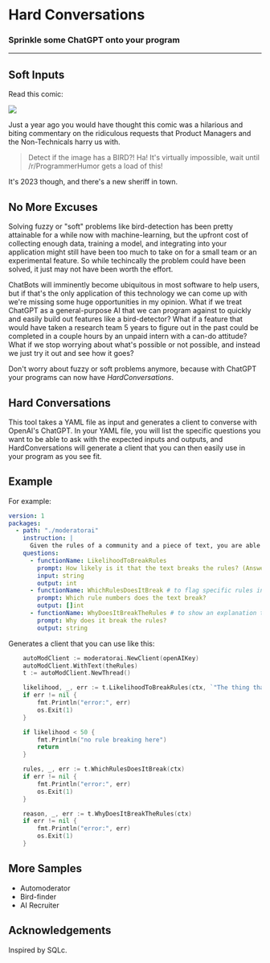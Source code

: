 # Hard Conversations

### Sprinkle some ChatGPT onto your program
---

## Soft Inputs

Read this comic:

![](https://imgs.xkcd.com/comics/tasks.png)

Just a year ago you would have thought this comic was a hilarious and biting commentary on the ridiculous requests that Product Managers and the Non-Technicals harry us with. 

> Detect if the image has a BIRD?! Ha! It's virtually impossible, wait until /r/ProgrammerHumor gets a load of this!

It's 2023 though, and there's a new sheriff in town.

## No More Excuses

Solving fuzzy or "soft" problems like bird-detection has been pretty attainable for a while now with machine-learning, but the upfront cost of collecting enough data, training a model, and integrating into your application might still have been too much to take on for a small team or an experimental feature. So while techincally the problem could have been solved, it just may not have been worth the effort.

ChatBots will imminently become ubiquitous in most software to help users, but if that's the only application of this technology we can come up with we're missing some huge opportunities in my opinion. What if we treat ChatGPT as a general-purpose AI that we can program against to quickly and easily build out features like a bird-detector? What if a feature that would have taken a research team 5 years to figure out in the past could be completed in a couple hours by an unpaid intern with a can-do attitude? What if we stop worrying about what's possible or not possible, and instead we just try it out and see how it goes?

Don't worry about fuzzy or soft problems anymore, because with ChatGPT your programs can now have *HardConversations*.

## Hard Conversations

This tool takes a YAML file as input and generates a client to converse with OpenAI's ChatGPT. In your YAML file, you will list the specific questions you want to be able to ask with the expected inputs and outputs, and HardConversations will generate a client that you can then easily use in your program as you see fit.

## Example

For example:
 
```yaml
version: 1
packages:
  - path: "./moderatorai"
    instruction: |
      Given the rules of a community and a piece of text, you are able to determine how likely it is that the text breaks the rules.
    questions:
      - functionName: LikelihoodToBreakRules
        prompt: How likely is it that the text breaks the rules? (Answer must be an integer between 0 and 100)
        input: string
        output: int
      - functionName: WhichRulesDoesItBreak # to flag specific rules in the UI
        prompt: Which rule numbers does the text break?
        output: []int
      - functionName: WhyDoesItBreakTheRules # to show an explanation to users
        prompt: Why does it break the rules?
        output: string
```

Generates a client that you can use like this:

```go
	autoModClient := moderatorai.NewClient(openAIKey)
	autoModClient.WithText(theRules)
	t := autoModClient.NewThread()

	likelihood, _, err := t.LikelihoodToBreakRules(ctx, `"The thing that I love about Fight Club is getting out my aggression and posting pictures online."`)
	if err != nil {
		fmt.Println("error:", err)
		os.Exit(1)
	}

	if likelihood < 50 {
		fmt.Println("no rule breaking here")
		return
	}

	rules, _, err := t.WhichRulesDoesItBreak(ctx)
	if err != nil {
		fmt.Println("error:", err)
		os.Exit(1)
	}

	reason, _, err := t.WhyDoesItBreakTheRules(ctx)
	if err != nil {
		fmt.Println("error:", err)
		os.Exit(1)
	}
```

## More Samples

* Automoderator
* Bird-finder
* AI Recruiter

## Acknowledgements	

Inspired by SQLc.


